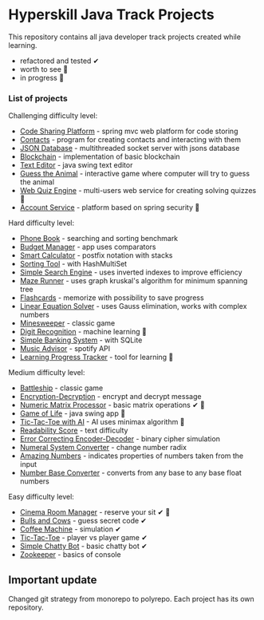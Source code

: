 # Hyperskill Java Track Projects

This repository contains all java developer track projects created while learning.
* refactored and tested ✔
* worth to see 💎
* in progress 🚧

### List of projects

Challenging difficulty level:
- [Code Sharing Platform] - spring mvc web platform for code storing
- [Contacts] - program for creating contacts and interacting with them
- [JSON Database] - multithreaded socket server with jsons database
- [Blockchain] - implementation of basic blockchain
- [Text Editor] - java swing text editor
- [Guess the Animal] - interactive game where computer will try to guess the animal
- [Web Quiz Engine] - multi-users web service for creating solving quizzes 🚧
- [Account Service] - platform based on spring security 💎

Hard difficulty level:
- [Phone Book] - searching and sorting benchmark
- [Budget Manager] - app uses comparators
- [Smart Calculator] - postfix notation with stacks
- [Sorting Tool] - with HashMultiSet
- [Simple Search Engine] - uses inverted indexes to improve efficiency
- [Maze Runner] - uses graph kruskal's algorithm for minimum spanning tree
- [Flashcards] - memorize with possibility to save progress
- [Linear Equation Solver] - uses Gauss elimination, works with complex numbers
- [Minesweeper] - classic game
- [Digit Recognition] - machine learning 🚧
- [Simple Banking System] - with SQLite
- [Music Advisor] - spotify API
- [Learning Progress Tracker] - tool for learning 🚧

Medium difficulty level:
- [Battleship] - classic game
- [Encryption-Decryption] - encrypt and decrypt message
- [Numeric Matrix Processor] - basic matrix operations ✔ 💎
- [Game of Life] - java swing app 🚧
- [Tic-Tac-Toe with AI] - AI uses minimax algorithm 🚧
- [Readability Score] - text difficulty
- [Error Correcting Encoder-Decoder] - binary cipher simulation
- [Numeral System Converter] - change number radix
- [Amazing Numbers] - indicates properties of numbers taken from the input
- [Number Base Converter] - converts from any base to any base float numbers

Easy difficulty level:
  - [Cinema Room Manager] - reserve your sit ✔ 💎
  - [Bulls and Cows] - guess secret code ✔
  - [Coffee Machine] - simulation ✔
  - [Tic-Tac-Toe] - player vs player game ✔
  - [Simple Chatty Bot] - basic chatty bot ✔
  - [Zookeeper] - basics of console

## Important update
Changed git strategy from monorepo to polyrepo.
Each project has its own repository.


<!-- easy -->
   [Cinema Room Manager]: https://github.com/rusinek-wojciech/hyperskill-java-cinema-room-manager
   [Bulls and Cows]: https://github.com/rusinek-wojciech/hyperskill-java-bulls-and-cows
   [Coffee Machine]: https://github.com/rusinek-wojciech/hyperskill-java-coffee-machine
   [Tic-Tac-Toe]: https://github.com/rusinek-wojciech/hyperskill-java-tic-tac-toe
   [Simple Chatty Bot]: https://github.com/rusinek-wojciech/hyperskill-java-simple-chatty-bot
   [Zookeeper]: https://github.com/rusinek-wojciech/hyperskill-java-zookeeper
   
<!-- medium -->
   [Battleship]: https://github.com/rusinek-wojciech/hyperskill-java-battleship
   [Encryption-Decryption]: https://github.com/rusinek-wojciech/hyperskill-java-encryption-decryption
   [Numeric Matrix Processor]: https://github.com/rusinek-wojciech/hyperskill-java-numeric-matrix-processor
   [Game of Life]: https://github.com/rusinek-wojciech/hyperskill-java-game-of-life
   [Tic-Tac-Toe with AI]: https://github.com/rusinek-wojciech/hyperskill-java-tic-tac-toe-with-ai
   [Readability Score]: https://github.com/rusinek-wojciech/hyperskill-java-readability-score
   [Error Correcting Encoder-Decoder]: https://github.com/rusinek-wojciech/hyperskill-java-error-correcting-encoder-decoder
   [Numeral System Converter]: https://github.com/rusinek-wojciech/hyperskill-java-numeral-system-converter
   [Amazing Numbers]: https://github.com/rusinek-wojciech/hyperskill-java-amazing-numbers
   [Number Base Converter]: https://github.com/rusinek-wojciech/hyperskill-java-number-base-converter
   
<!-- hard -->
   [Phone Book]: https://github.com/rusinek-wojciech/hyperskill-java-phone-book
   [Budget Manager]: https://github.com/rusinek-wojciech/hyperskill-java-budget-manager
   [Smart Calculator]: https://github.com/rusinek-wojciech/hyperskill-java-smart-calculator
   [Sorting Tool]: https://github.com/rusinek-wojciech/hyperskill-java-sorting-tool
   [Simple Search Engine]: https://github.com/rusinek-wojciech/hyperskill-java-simple-search-engine
   [Maze Runner]: https://github.com/rusinek-wojciech/hyperskill-java-maze-runner
   [Flashcards]: https://github.com/rusinek-wojciech/hyperskill-java-flashcards
   [Linear Equation Solver]: https://github.com/rusinek-wojciech/hyperskill-java-linear-equation-solver
   [Minesweeper]: https://github.com/rusinek-wojciech/hyperskill-java-minesweeper
   [Digit Recognition]: https://github.com/rusinek-wojciech/hyperskill-java-digit-recognition
   [Simple Banking System]: https://github.com/rusinek-wojciech/hyperskill-java-simple-banking-system
   [Music Advisor]: https://github.com/rusinek-wojciech/hyperskill-java-music-advisor
   [Learning Progress Tracker]: https://github.com/rusinek-wojciech/hyperskill-java-learning-progress-tracker

<!-- challenging -->
   [Code Sharing Platform]: https://github.com/rusinek-wojciech/hyperskill-java-code-sharing-platform
   [Contacts]: https://github.com/rusinek-wojciech/hyperskill-java-contacts
   [JSON Database]: https://github.com/rusinek-wojciech/hyperskill-java-json-database
   [Blockchain]: https://github.com/rusinek-wojciech/hyperskill-java-blockchain
   [Text Editor]: https://github.com/rusinek-wojciech/hyperskill-java-text-editor
   [Guess the Animal]: https://github.com/rusinek-wojciech/hyperskill-java-guess-the-animal
   [Web Quiz Engine]: https://github.com/rusinek-wojciech/hyperskill-java-web-quiz-engine
   [Account Service]: https://github.com/rusinek-wojciech/hyperskill-java-account-service
